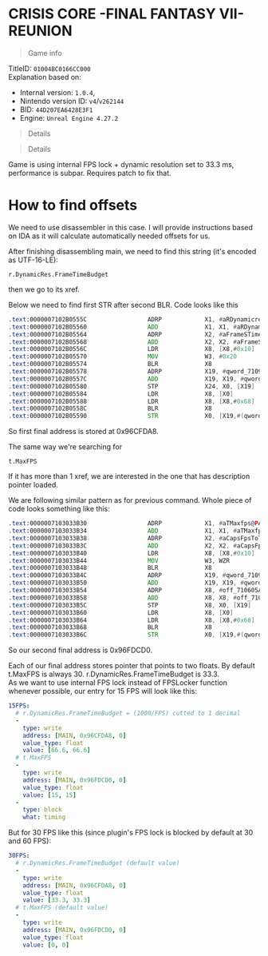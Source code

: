 # CRISIS CORE -FINAL FANTASY VII- REUNION

> Game info

TitleID: `01004BC0166CC000`<br>
Explanation based on:
- Internal version: `1.0.4`, 
- Nintendo version ID: `v4`/`v262144`
- BID: `44D207EA6428E3F1`
- Engine: `Unreal Engine 4.27.2`

> Details

> Details

Game is using internal FPS lock + dynamic resolution set to 33.3 ms, performance is subpar. Requires patch to fix that.

# How to find offsets

We need to use disassembler in this case. I will provide instructions based on IDA as it will calculate automatically needed offsets for us.

After finishing disassembling main, we need to find this string (it's encoded as UTF-16-LE):
```
r.DynamicRes.FrameTimeBudget
```

then we go to its xref.

Below we need to find first STR after second BLR. Code looks like this
```asm
.text:0000007102B0555C                 ADRP            X1, #aRDynamicresFra_1@PAGE ; "r.DynamicRes.FrameTimeBudget"
.text:0000007102B05560                 ADD             X1, X1, #aRDynamicresFra_1@PAGEOFF ; "r.DynamicRes.FrameTimeBudget"
.text:0000007102B05564                 ADRP            X2, #aFrameSTimeBudg@PAGE ; "Frame's time budget in milliseconds."
.text:0000007102B05568                 ADD             X2, X2, #aFrameSTimeBudg@PAGEOFF ; "Frame's time budget in milliseconds."
.text:0000007102B0556C                 LDR             X8, [X8,#0x10]
.text:0000007102B05570                 MOV             W3, #0x20
.text:0000007102B05574                 BLR             X8
.text:0000007102B05578                 ADRP            X19, #qword_71096CFD98@PAGE
.text:0000007102B0557C                 ADD             X19, X19, #qword_71096CFD98@PAGEOFF
.text:0000007102B05580                 STP             X24, X0, [X19]
.text:0000007102B05584                 LDR             X8, [X0]
.text:0000007102B05588                 LDR             X8, [X8,#0x68]
.text:0000007102B0558C                 BLR             X8
.text:0000007102B05590                 STR             X0, [X19,#(qword_71096CFDA8 - 0x71096CFD98)]
```

So first final address is stored at 0x96CFDA8.

The same way we're searching for 
```
t.MaxFPS
```
If it has more than 1 xref, we are interested in the one that has description pointer loaded.

We are following similar pattern as for previous command. Whole piece of code looks something like this:
```asm
.text:0000007103033B30                 ADRP            X1, #aTMaxfps@PAGE ; "t.MaxFPS"
.text:0000007103033B34                 ADD             X1, X1, #aTMaxfps@PAGEOFF ; "t.MaxFPS"
.text:0000007103033B38                 ADRP            X2, #aCapsFpsToTheGi@PAGE ; "Caps FPS to the given value.  Set to <="...
.text:0000007103033B3C                 ADD             X2, X2, #aCapsFpsToTheGi@PAGEOFF ; "Caps FPS to the given value.  Set to <="...
.text:0000007103033B40                 LDR             X8, [X8,#0x10]
.text:0000007103033B44                 MOV             W3, WZR
.text:0000007103033B48                 BLR             X8
.text:0000007103033B4C                 ADRP            X19, #qword_71096FDCC0@PAGE
.text:0000007103033B50                 ADD             X19, X19, #qword_71096FDCC0@PAGEOFF
.text:0000007103033B54                 ADRP            X8, #off_710605A8B8@PAGE
.text:0000007103033B58                 ADD             X8, X8, #off_710605A8B8@PAGEOFF
.text:0000007103033B5C                 STP             X8, X0, [X19]
.text:0000007103033B60                 LDR             X8, [X0]
.text:0000007103033B64                 LDR             X8, [X8,#0x68]
.text:0000007103033B68                 BLR             X8
.text:0000007103033B6C                 STR             X0, [X19,#(qword_71096FDCD0 - 0x71096FDCC0)]
```
So our second final address is 0x96FDCD0.

Each of our final address stores pointer that points to two floats. By default t.MaxFPS is always 30. r.DynamicRes.FrameTimeBudget is 33.3.<br>
As we want to use internal FPS lock instead of FPSLocker function whenever possible, our entry for 15 FPS will look like this:
```yaml
15FPS:
  # r.DynamicRes.FrameTimeBudget = (1000/FPS) cutted to 1 decimal
  -
    type: write
    address: [MAIN, 0x96CFDA8, 0]
    value_type: float
    value: [66.6, 66.6]
  # t.MaxFPS
  -
    type: write
    address: [MAIN, 0x96FDCD0, 0]
    value_type: float
    value: [15, 15]
  -
    type: block
    what: timing

```
But for 30 FPS like this (since plugin's FPS lock is blocked by default at 30 and 60 FPS):
```yaml
30FPS:
  # r.DynamicRes.FrameTimeBudget (default value)
  -
    type: write
    address: [MAIN, 0x96CFDA8, 0]
    value_type: float
    value: [33.3, 33.3]
  # t.MaxFPS (default value)
  -
    type: write
    address: [MAIN, 0x96FDCD0, 0]
    value_type: float
    value: [0, 0]

```